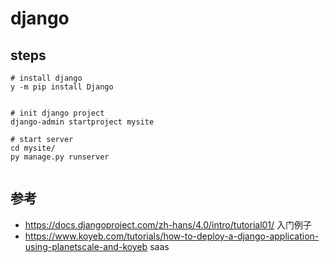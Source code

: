 # django

## steps

```shell
# install django
y -m pip install Django


# init django project
django-admin startproject mysite

# start server
cd mysite/
py manage.py runserver


```

## 参考

- https://docs.djangoproject.com/zh-hans/4.0/intro/tutorial01/ 入门例子
- https://www.koyeb.com/tutorials/how-to-deploy-a-django-application-using-planetscale-and-koyeb saas